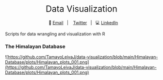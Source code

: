 <h1 style="font-weight:normal" align="center">
  &nbsp;Data Visualization&nbsp;
</h1>

<!-- Add icon library -->
<link rel="stylesheet" href="https://cdnjs.cloudflare.com/ajax/libs/font-awesome/4.7.0/css/font-awesome.min.css">

<div align="center">

&nbsp;&nbsp;&nbsp;:incoming_envelope: [Email][Email]&nbsp;&nbsp;&nbsp;|&nbsp;&nbsp;&nbsp; <a href="#" class="fa fa-twitter"></a> [Twitter][Twitter]&nbsp;&nbsp;&nbsp;|&nbsp;&nbsp;&nbsp;:computer: [LinkedIn][LinkedIn]

</div>

[Twitter]:https://twitter.com/TamayoLeiva_J
[LinkedIn]:https:https://www.linkedin.com/in/javier-ignacio-tamayo-leiva-94613267/
[Email]:mailto:j.tamayo.leiva@gmail.com

Scripts for data wrangling and visualization with R

### The Himalayan Database

![https://github.com/TamayoLeivaJ/data-visualization/blob/main/Himalayan-Database/plots/Himalayan_plots_001.png](https://github.com/TamayoLeivaJ/data-visualization/blob/main/Himalayan-Database/plots/Himalayan_plots_001.png)


